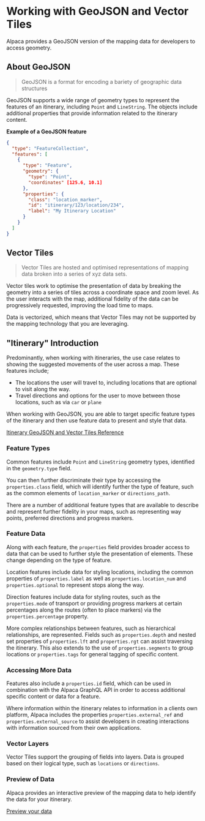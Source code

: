 # Working with GeoJSON and Vector Tiles

Alpaca provides a GeoJSON version of the mapping data for developers to access
geometry.

## About GeoJSON

> GeoJSON is a format for encoding a bariety of geographic data structures

GeoJSON supports a wide range of geometry types to represent the features of
an itinerary, including `Point` and `LineString`. The objects include additional
properties that provide information related to the itinerary content.

**Example of a GeoJSON feature**

```json
{
  "type": "FeatureCollection",
  "features": [
    {
      "type": "Feature",
      "geometry": {
        "type": "Point",
        "coordinates" [125.6, 10.1]
      },
      "properties": {
        "class": "location_marker",
        "id": "itinerary/123/location/234",
        "label": "My Itinerary Location"
      }
    }
  ]
}
```

## Vector Tiles

> Vector Tiles are hosted and optimised representations of mapping data broken
> into a series of xyz data sets.

Vector tiles work to optimise the presentation of data by breaking the geometry
into a series of tiles across a coordinate space and zoom level. As the user
interacts with the map, additional fidelity of the data can be progressively
requested, improving the load time to maps.

Data is vectorized, which means that Vector Tiles may not be supported by the
mapping technology that you are leveraging.

## "Itinerary" Introduction

Predominantly, when working with itineraries, the use case relates to showing
the suggested movements of the user across a map. These features include;

- The locations the user will travel to, including locations that are optional
  to visit along the way.
- Travel directions and options for the user to move between those locations,
  such as via `car` or `plane`

When working with GeoJSON, you are able to target specific feature types of the
itinerary and then use feature data to present and style that data.

[Itinerary GeoJSON and Vector Tiles Reference](/reference/itinerary/GeoJSON%20and%20Vector%20Tiles/README.md)

### Feature Types

Common features include `Point` and `LineString` geometry types, identified in
the `geometry.type` field.

You can then further discriminate their type by accessing the `properties.class`
field, which will identify further the type of feature, such as the common
elements of `location_marker` or `directions_path`.

There are a number of additional feature types that are available to describe
and represent further fidelity in your maps, such as representing way points,
preferred directions and progress markers.

### Feature Data

Along with each feature, the `properties` field provides broader access to data
that can be used to further style the presentation of elements. These change
depending on the type of feature.

Location features include data for styling locations, including the common
properties of `properties.label` as well as `properties.location_num` and
`properties.optional` to represent stops along the way.

Direction features include data for styling routes, such as the
`properties.mode` of transport or providing progress markers at certain
percentages along the routes (often to place markers) via the
`properties.percentage` property.

More complex relationships between features, such as hierarchical relationships,
are represented. Fields such as `properties.depth` and nested set properties
of `properties.lft` and `properties.rgt` can assist traversing the itinerary.
This also extends to the use of `properties.segments` to group locations or
`properties.tags` for general tagging of specific content.

### Accessing More Data

Features also include a `properties.id` field, which can be used in combination
with the Alpaca GraphQL API in order to access additional specific content or
data for a feature.

Where information within the itinerary relates to information in a clients own
platform, Alpaca includes the properties `properties.external_ref` and
`properties.external_source` to assist developers in creating interactions with
information sourced from their own applications.

### Vector Layers

Vector Tiles support the grouping of fields into layers. Data is grouped based
on their logical type, such as `locations` or `directions`.

### Preview of Data

Alpaca provides an interactive preview of the mapping data to help identify the
data for your itinerary.

[Preview your data](https://mapping.withalpaca.com/)
